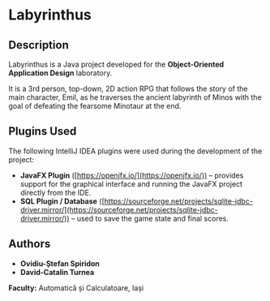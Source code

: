 # Labyrinthus

## Description
Labyrinthus is a Java project developed for the **Object-Oriented Application Design** laboratory.

It is a 3rd person, top-down, 2D action RPG that follows the story of the main character, Emil, as he traverses the ancient labyrinth of Minos with the goal of defeating the fearsome Minotaur at the end.

## Plugins Used
The following IntelliJ IDEA plugins were used during the development of the project:

- **JavaFX Plugin** ([https://openjfx.io/](https://openjfx.io/)) – provides support for the graphical interface and running the JavaFX project directly from the IDE.  
- **SQL Plugin / Database** ([https://sourceforge.net/projects/sqlite-jdbc-driver.mirror/](https://sourceforge.net/projects/sqlite-jdbc-driver.mirror/)) – used to save the game state and final scores.

## Authors
- **Ovidiu-Ștefan Spiridon**  
- **David-Catalin Turnea**  

**Faculty:** Automatică și Calculatoare, Iași
